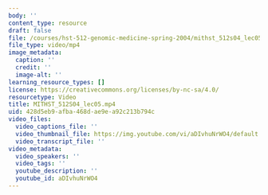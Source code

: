 ```yaml
---
body: ''
content_type: resource
draft: false
file: /courses/hst-512-genomic-medicine-spring-2004/mithst_512s04_lec05_360p_16_9.mp4
file_type: video/mp4
image_metadata:
  caption: ''
  credit: ''
  image-alt: ''
learning_resource_types: []
license: https://creativecommons.org/licenses/by-nc-sa/4.0/
resourcetype: Video
title: MITHST_512S04_lec05.mp4
uid: 428d5eb9-afba-468d-ae9e-a92c213b794c
video_files:
  video_captions_file: ''
  video_thumbnail_file: https://img.youtube.com/vi/aDIvhuNrWO4/default.jpg
  video_transcript_file: ''
video_metadata:
  video_speakers: ''
  video_tags: ''
  youtube_description: ''
  youtube_id: aDIvhuNrWO4
---
```

